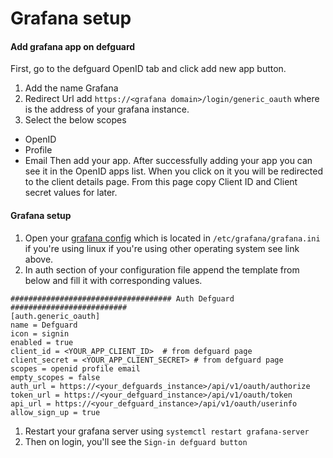 # Grafana setup

#### Add grafana app on defguard

First, go to the defguard OpenID tab and click add new app button.

1. Add the name Grafana
2. Redirect Url add `https://<grafana domain>/login/generic_oauth` where is the address of your grafana instance.
3. Select the below scopes

* OpenID
* Profile
* Email Then add your app. After successfully adding your app you can see it in the OpenID apps list. When you click on it you will be redirected to the client details page. From this page copy Client ID and Client secret values for later.

#### Grafana setup

1. Open your [grafana config](https://grafana.com/docs/grafana/latest/setup-grafana/configure-grafana/#config-file-locations) which is located in `/etc/grafana/grafana.ini` if you're using linux if you're using other operating system see link above.
2. In auth section of your configuration file append the template from below and fill it with corresponding values.

```
#################################### Auth Defguard ##########################
[auth.generic_oauth]
name = Defguard
icon = signin
enabled = true
client_id = <YOUR_APP_CLIENT_ID>  # from defguard page
client_secret = <YOUR_APP_CLIENT_SECRET> # from defguard page
scopes = openid profile email
empty_scopes = false
auth_url = https://<your_defguards_instance>/api/v1/oauth/authorize
token_url = https://<your_defguard_instance>/api/v1/oauth/token
api_url = https://<your_defguard_instance>/api/v1/oauth/userinfo
allow_sign_up = true
```

1. Restart your grafana server using `systemctl restart grafana-server`
2. Then on login, you'll see the `Sign-in defguard button`

